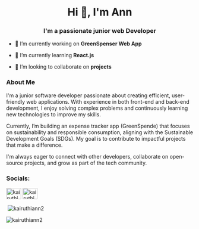 <h1 align="center">Hi 👋, I'm Ann</h1>
<h3 align="center">I'm a passionate junior web Developer</h3>

- 🔭 I’m currently working on **GreenSpenser Web App**

- 🌱 I’m currently learning **React.js**

- 👯 I’m looking to collaborate on **projects**

<h3>About Me</h3>
<p>I'm a junior software developer passionate about creating efficient, user-friendly web applications. With experience in both front-end and back-end development, I enjoy solving complex problems and continuously learning new technologies to improve my skills.<br>
  
Currently, I’m building an expense tracker app (GreenSpende) that focuses on sustainability and responsible consumption, aligning with the Sustainable Development Goals (SDGs). My goal is to contribute to impactful projects that make a difference.

I'm always eager to connect with other developers, collaborate on open-source projects, and grow as part of the tech community.
</p>

<h3 align="left">Socials:</h3>
<p align="left">
<a href="https://twitter.com/kairuthi_ann" target="blank"><img align="center" src="https://raw.githubusercontent.com/rahuldkjain/github-profile-readme-generator/master/src/images/icons/Social/twitter.svg" alt="kairuthi_ann" height="30" width="40" /></a>
<a href="https://linkedin.com/in/kairuthi ann" target="blank"><img align="center" src="https://raw.githubusercontent.com/rahuldkjain/github-profile-readme-generator/master/src/images/icons/Social/linked-in-alt.svg" alt="kairuthi ann" height="30" width="40" /></a>
</p>

<p>&nbsp;<img align="center" src="https://github-readme-stats.vercel.app/api?username=kairuthiann2&show_icons=true&locale=en" alt="kairuthiann2" /></p>

<p><img align="center" src="https://github-readme-streak-stats.herokuapp.com/?user=kairuthiann2&" alt="kairuthiann2" /></p>
